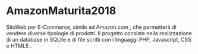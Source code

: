 # AmazonMaturita2018
SitoWeb per E-Commerce, simile ad Amazon.com , che permetterà di vendere diverse tipologie di prodotti. Il progetto consiste nella realizzazione di un database in SQLite e di file scritti con i linguaggi PHP, Javascript, CSS e HTML5 . 
